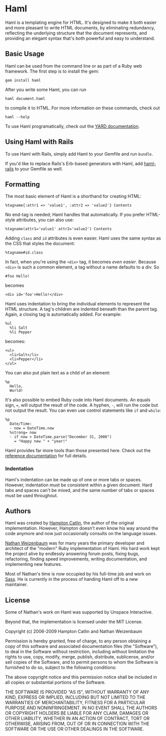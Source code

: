 # Haml

Haml is a templating engine for HTML. It's designed to make it both easier and
more pleasant to write HTML documents, by eliminating redundancy, reflecting the
underlying structure that the document represents, and providing an elegant syntax
that's both powerful and easy to understand.

## Basic Usage

Haml can be used from the command line or as part of a Ruby web framework. The
first step is to install the gem:

    gem install haml

After you write some Haml, you can run

    haml document.haml

to compile it to HTML. For more information on these commands, check out

    haml --help

To use Haml programatically, check out the [YARD
documentation](http://haml-lang.com/docs/yardoc/).

## Using Haml with Rails

To use Haml with Rails, simply add Haml to your Gemfile and run `bundle`.

If you'd like to replace Rails's Erb-based generators with Haml, add
[haml-rails](https://github.com/indirect/haml-rails) to your Gemfile as well.

## Formatting

The most basic element of Haml is a shorthand for creating HTML:

    %tagname{:attr1 => 'value1', :attr2 => 'value2'} Contents

No end-tag is needed; Haml handles that automatically. If you prefer HTML-style
attributes, you can also use:

    %tagname(attr1='value1' attr2='value2') Contents

Adding `class` and `id` attributes is even easier. Haml uses the same syntax as
the CSS that styles the document:

    %tagname#id.class

In fact, when you're using the `<div>` tag, it becomes _even easier_. Because
`<div>` is such a common element, a tag without a name defaults to a div. So

    #foo Hello!

becomes

    <div id='foo'>Hello!</div>

Haml uses indentation to bring the individual elements to represent the HTML
structure. A tag's children are indented beneath than the parent tag. Again, a
closing tag is automatically added. For example:

    %ul
      %li Salt
      %li Pepper

becomes:

    <ul>
      <li>Salt</li>
      <li>Pepper</li>
    </ul>

You can also put plain text as a child of an element:

    %p
      Hello,
      World!

It's also possible to embed Ruby code into Haml documents. An equals sign, `=`,
will output the result of the code. A hyphen, `-`, will run the code but not
output the result. You can even use control statements like `if` and `while`:

    %p
      Date/Time:
      - now = DateTime.now
      %strong= now
      - if now > DateTime.parse("December 31, 2006")
        = "Happy new " + "year!"

Haml provides far more tools than those presented here. Check out the [reference
documentation](http://beta.haml-lang.com/docs/yardoc/file.HAML_REFERENCE.html)
for full details.

### Indentation

Haml's indentation can be made up of one or more tabs or spaces. However,
indentation must be consistent within a given document. Hard tabs and spaces
can't be mixed, and the same number of tabs or spaces must be used throughout.

## Authors

Haml was created by [Hampton Catlin](http://hamptoncatlin.com), the author of
the original implementation. However, Hampton doesn't even know his way around
the code anymore and now just occasionally consults on the language issues.

[Nathan Weizenbaum](http://nex-3.com) was for many years the primary developer
and architect of the "modern" Ruby implementation of Haml. His hard work kept
the project alive by endlessly answering forum posts, fixing bugs, refactoring,
finding speed improvements, writing documentation, and implementing new
features.

Most of Nathan's time is now occupied by his full-time job and work on
[Sass](http://sass-lang.com/). He is currently in the process of handing Haml
off to a new maintainer.

## License

Some of Nathan's work on Haml was supported by Unspace Interactive.

Beyond that, the implementation is licensed under the MIT License.

Copyright (c) 2006-2009 Hampton Catlin and Nathan Weizenbaum

Permission is hereby granted, free of charge, to any person obtaining a copy of
this software and associated documentation files (the "Software"), to deal in
the Software without restriction, including without limitation the rights to
use, copy, modify, merge, publish, distribute, sublicense, and/or sell copies of
the Software, and to permit persons to whom the Software is furnished to do so,
subject to the following conditions:

The above copyright notice and this permission notice shall be included in all
copies or substantial portions of the Software.

THE SOFTWARE IS PROVIDED "AS IS", WITHOUT WARRANTY OF ANY KIND, EXPRESS OR
IMPLIED, INCLUDING BUT NOT LIMITED TO THE WARRANTIES OF MERCHANTABILITY, FITNESS
FOR A PARTICULAR PURPOSE AND NONINFRINGEMENT. IN NO EVENT SHALL THE AUTHORS OR
COPYRIGHT HOLDERS BE LIABLE FOR ANY CLAIM, DAMAGES OR OTHER LIABILITY, WHETHER
IN AN ACTION OF CONTRACT, TORT OR OTHERWISE, ARISING FROM, OUT OF OR IN
CONNECTION WITH THE SOFTWARE OR THE USE OR OTHER DEALINGS IN THE SOFTWARE.
